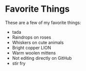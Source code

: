 # Favorite Things

These are a few of my favorite things:

- tada
- Raindrops on roses
- Whiskers on cute animals
- Bright copper LION
- Warm woolen mittens
- Not editing directly on GitHub
- stir fry
